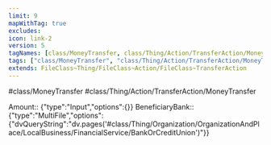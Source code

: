 ```yaml
---
limit: 9
mapWithTag: true
excludes:
icon: link-2
version: 5
tagNames: [class/MoneyTransfer, class/Thing/Action/TransferAction/MoneyTransfer, schema-org/MoneyTransfer]
tags: ["class/MoneyTransfer", "class/Thing/Action/TransferAction/MoneyTransfer"]
extends: FileClass~Thing/FileClass~Action/FileClass~TransferAction
---
```


#class/MoneyTransfer
#class/Thing/Action/TransferAction/MoneyTransfer

Amount:: {"type":"Input","options":{}}
BeneficiaryBank:: {"type":"MultiFile","options":{"dvQueryString":"dv.pages('#class/Thing/Organization/OrganizationAndPlace/LocalBusiness/FinancialService/BankOrCreditUnion')"}}

